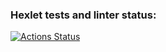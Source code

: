 ### Hexlet tests and linter status:
[![Actions Status](https://github.com/Allexxandr/data-analytics-project-92/actions/workflows/hexlet-check.yml/badge.svg)](https://github.com/Allexxandr/data-analytics-project-92/actions)